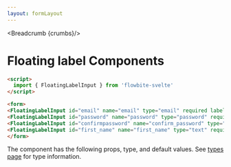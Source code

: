 ```yaml
---
layout: formLayout
---
```


<script>
  import Htwo from '../utils/Htwo.svelte'
    import ExampleDiv from '../utils/ExampleDiv.svelte'
import { onMount } from 'svelte';
import { FloatingLabelInput, Table, TableDefaultRow, Breadcrumb } from '$lib/index'
import componentProps from '../props/FloatingLabelInput.json'
let items = componentProps.props
let propHeader = ['Name', 'Type', 'Default']
let divClass='w-full relative overflow-x-auto shadow-md sm:rounded-lg py-4'
let theadClass ='text-xs text-gray-700 uppercase bg-gray-50 dark:bg-gray-700 dark:text-white'

  let crumbs = [
    {
      label:'Home',
      href:'/'
    },
    {
      label:'Forms',
      href:'/forms/'
    },
    {
      label:'Floating label',
      href:'/forms/floating-label'
    }
  ]
</script>

<Breadcrumb {crumbs}/>

<h1 class="text-3xl w-full dark:text-white py-8">Floating label Components</h1>

<Htwo label="Examples" />

<ExampleDiv>
<form>
<FloatingLabelInput id="email" name="email" type="email" required label="Email"/>
<FloatingLabelInput id="password" name="password" type="password" required label="Password" />
<FloatingLabelInput id="confirmpassword" name="confirm_password" type="password" required label="Confirm password" />
<FloatingLabelInput id="first_name" name="first_name" type="text" required label="First name" />
</form>
</ExampleDiv>

```html
<script>
  import { FloatingLabelInput } from 'flowbite-svelte'
</script>

<form> 
<FloatingLabelInput id="email" name="email" type="email" required label="Email"/>
<FloatingLabelInput id="password" name="password" type="password" required label="Password" />
<FloatingLabelInput id="confirmpassword" name="confirm_password" type="password" required label="Confirm password" />
<FloatingLabelInput id="first_name" name="first_name" type="text" required label="First name" />
</form>
```

<Htwo label="Props" />

<p>The component has the following props, type, and default values. See <a href="/pages/types">types 
 page</a> for type information.</p>

<Table header={propHeader} {divClass} {theadClass}>
  <TableDefaultRow {items} rowState='hover' />
</Table>
